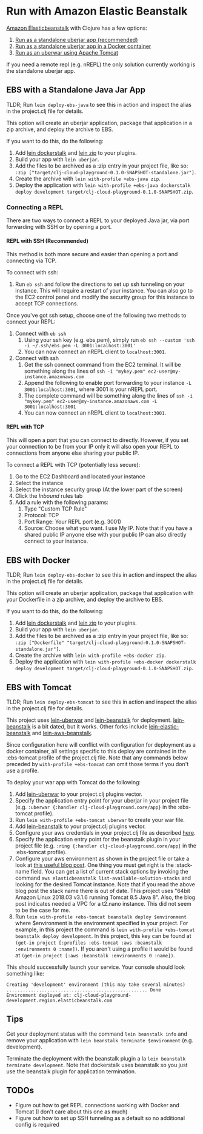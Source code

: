 # Run with Amazon Elastic Beanstalk
[Amazon Elasticbeanstalk](https://aws.amazon.com/elasticbeanstalk/) with Clojure has a few options:
1. [Run as a standalone uberjar app (recommended)](#ebs-with-a-standalone-java-jar-app)
1. [Run as a standalone uberjar app in a Docker container](#ebs-with-docker)
1. [Run as an uberwar using Apache Tomcat](#ebs-with-tomcat)

If you need a remote repl (e.g. nREPL) the only solution currently working is the standalone uberjar app.

## EBS with a Standalone Java Jar App
TLDR; Run `lein deploy-ebs-java` to see this in action and inspect the alias in the project.clj file for details.

This option will create an uberjar application, package that application in a zip archive, and deploy the archive to EBS.

If you want to do this, do the following:
 1. Add [lein dockerstalk](https://github.com/juxt/lein-dockerstalk) and [lein zip](https://github.com/mrmcc3/lein-zip) to your plugins.
 1. Build your app with `lein uberjar`.
 1. Add the files to be archived as a :zip entry in your project file, like so: `:zip ["target/clj-cloud-playground-0.1.0-SNAPSHOT-standalone.jar"]`.
 1. Create the archive with `lein with-profile +ebs-java zip`.
 1. Deploy the application with `lein with-profile +ebs-java dockerstalk deploy development target/clj-cloud-playground-0.1.0-SNAPSHOT.zip`. 

### Connecting a REPL
There are two ways to connect a REPL to your deployed Java jar, via port forwarding with SSH or by opening a port.

#### REPL with SSH (Recommended)
This method is both more secure and easier than opening a port and connecting via TCP.

To connect with ssh:
  1. Run `eb ssh` and follow the directions to set up ssh tunneling on your instance. This will require a restart of your instance. You can also go to the EC2 control panel and modify the security group for this instance to accept TCP connections.
  
Once you've got ssh setup, choose one of the following two methods to connect your REPL:
  
  1. Connect with `eb ssh`
      1. Using your ssh key (e.g. ebs.pem), simply run `eb ssh --custom 'ssh -i ~/.ssh/ebs.pem -L 3001:localhost:3001'`
      1. You can now connect an nREPL client to `localhost:3001`.
  1. Connect with ssh
      1. Get the ssh connect command from the EC2 terminal. It will be something along the lines of `ssh -i "mykey.pem" ec2-user@my-instance.amazonaws.com`
      1. Append the following to enable port forwarding to your instance `-L 3001:localhost:3001`, where 3001 is your nREPL port.
      1. The complete command will be something along the lines of `ssh -i "mykey.pem" ec2-user@my-instance.amazonaws.com -L 3001:localhost:3001`
      1. You can now connect an nREPL client to `localhost:3001`.

#### REPL with TCP
This will open a port that you can connect to directly. However, if you set your connection to be from your IP only it will also open your REPL to connections from anyone else sharing your public IP.

To connect a REPL with TCP (potentially less secure):
 1. Go to the EC2 Dashboard and located your instance
 1. Select the instance
 1. Select the instance security group (At the lower part of the screen)
 1. Click the *Inbound* rules tab
 1. Add a rule with the following params:
    1. Type "Custom TCP Rule"
    1. Protocol: TCP
    1. Port Range: Your REPL port (e.g. 3001)
    1. Source: Choose what you want. I use My IP. Note that if you have a shared public IP anyone else with your public IP can also directly connect to your instance.

## EBS with Docker
TLDR; Run `lein deploy-ebs-docker` to see this in action and inspect the alias in the project.clj file for details.

This option will create an uberjar application, package that application with your Dockerfile in a zip archive, and deploy the archive to EBS.

If you want to do this, do the following:
 1. Add [lein dockerstalk](https://github.com/juxt/lein-dockerstalk) and [lein zip](https://github.com/mrmcc3/lein-zip) to your plugins.
 1. Build your app with `lein uberjar`.
 1. Add the files to be archived as a :zip entry in your project file, like so: `:zip ["Dockerfile" "target/clj-cloud-playground-0.1.0-SNAPSHOT-standalone.jar"]`.
 1. Create the archive with `lein with-profile +ebs-docker zip`.
 1. Deploy the application with `lein with-profile +ebs-docker dockerstalk deploy development target/clj-cloud-playground-0.1.0-SNAPSHOT.zip`. 

## EBS with Tomcat
TLDR; Run `lein deploy-ebs-tomcat` to see this in action and inspect the alias in the project.clj file for details.

This project uses [lein-uberwar](https://github.com/luminus-framework/lein-uberwar) and [lein-beanstalk](https://github.com/weavejester/lein-beanstalk) for deployment. [lein-beanstalk](https://github.com/weavejester/lein-beanstalk) is a bit dated, but it works. Other forks include [lein-elastic-beanstalk](https://github.com/ktgit/lein-elastic-beanstalk) and [lein-aws-beanstalk](https://github.com/zombofrog/lein-aws-beanstalk).

Since configuration here will conflict with configuration for deployment as a docker container, all settings specific to this deploy are contained in the :ebs-tomcat profile of the project.clj file. Note that any commands below preceded by `with-profile +ebs-tomcat` can omit those terms if you don't use a profile.

To deploy your war app with Tomcat do the following:
1. Add  [lein-uberwar](https://github.com/luminus-framework/lein-uberwar) to your project.clj plugins vector.
1. Specify the application entry point for your uberjar in your project file (e.g. `:uberwar {:handler clj-cloud-playground.core/app}` in the :ebs-tomcat profile).
1. Run `lein with-profile +ebs-tomcat uberwar` to create your war file.
1. Add [lein-beanstalk](https://github.com/weavejester/lein-beanstalk) to your project.clj plugins vector.
1. Configure your aws credentials in your project.clj file as described [here](https://github.com/weavejester/lein-beanstalk#basic-configuration).
1. Specify the application entry point for the beanstalk plugin in your project file (e.g. `:ring {:handler clj-cloud-playground.core/app}` in the :ebs-tomcat profile).
1. Configure your aws environment as shown in the project file or take a look at [this useful blog post](https://victorjcheng.wordpress.com/2016/02/02/deploying-a-clojure-app-using-elastic-beanstalk/). One thing you must get right is the :stack-name field. You can get a list of current stack options by invoking the command `aws elasticbeanstalk list-available-solution-stacks` and looking for the desired Tomcat instance. Note that if you read the above blog post the stack name there is out of date. This project uses "64bit Amazon Linux 2018.03 v3.1.6 running Tomcat 8.5 Java 8". Also, the blog post indicates needed a VPC for a t2.nano instance. This did not seem to be the case for me.
1. Run `lein with-profile +ebs-tomcat beanstalk deploy $environment` where $environment is the environment specified in your project. For example, in this project the command is `lein with-profile +ebs-tomcat beanstalk deploy development`. In this project, this key can be found at `(get-in project [:profiles :ebs-tomcat :aws :beanstalk :environments 0 :name])`. If you aren't using a profile it would be found at `(get-in project [:aws :beanstalk :environments 0 :name])`. 

This should successfully launch your service. Your console should look something like:

```
Creating 'development' environment (this may take several minutes)
.................................................... Done
Environment deployed at: clj-cloud-playground-development.region.elasticbeanstalk.com
```

## Tips

Get your deployment status with the command `lein beanstalk info` and remove your application with `lein beanstalk terminate $environment` (e.g. development).

Terminate the deployment with the beanstalk plugin a la `lein beanstalk terminate development`. Note that dockerstalk uses beanstalk so you just use the beanstalk plugin for application termination.

## TODOs
* Figure out how to get REPL connections working with Docker and Tomcat (I don't care about this one as much)
* Figure out how to set up SSH tunneling as a default so no additional config is required